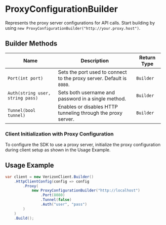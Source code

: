 
# ProxyConfigurationBuilder

Represents the proxy server configurations for API calls. Start building by using `new ProxyConfigurationBuilder("http://your.proxy.host")`.

## Builder Methods

| Name | Description | Return Type |
|  --- | --- | --- |
| <code>Port(int port)</code> | Sets the port used to connect to the proxy server. Default is `8080`. | <code>Builder</code> |
| <code>Auth(string user, string pass)</code> | Sets both username and password in a single method. | <code>Builder</code> |
| <code>Tunnel(bool tunnel)</code> | Enables or disables HTTP tunneling through the proxy server. | <code>Builder</code> |

### Client Initialization with Proxy Configuration

To configure the SDK to use a proxy server, initialize the proxy configuration during client setup as shown in the Usage Example.

## Usage Example

```csharp
var client = new VerizonClient.Builder()
    .HttpClientConfig(config => config
        .Proxy(
            new ProxyConfigurationBuilder("http://localhost")
                .Port(8080)
                .Tunnel(false)
                .Auth("user", "pass")
        )
    )
    .Build();
```

